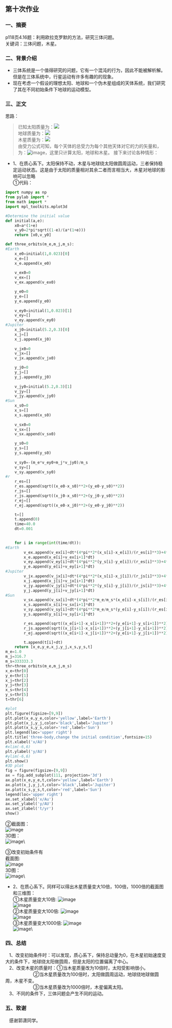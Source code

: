 ## 第十次作业

### 一、摘要
  p118页4.16题：利用欧拉克罗默的方法，研究三体问题。\
  关键词：三体问题，木星。

### 二、背景介绍
- 三体系统是一个值得研究的问题，它有一个混沌的行为，因此不能被解析解。但是在三体系统中，行星运动有许多有趣的的现象。
- 现在考虑一个假设的理想太阳、地球和一个伪木星组成的天体系统，我们研究了其在不同初始条件下地球的运动模型。

### 三、正文
思路：
> 已知太阳质量为：![](http://latex.codecogs.com/gif.latex?M_{S}=2.0\times10^{30}kg) \
地球质量为：![](http://latex.codecogs.com/gif.latex?M_{E}=6.0\times10^{24}kg) \
木星质量为：![](http://latex.codecogs.com/gif.latex?M_{J}=1.9\times10^{27}kg) \
由受力公式可知，每个天体的总受力为每个其他天体对它的力的矢量和，为：![image](https://github.com/lilyechoC/compuational_physics_2015301510036/blob/master/pictures/101.png)，这里只计算太阳，地球和木星。 
接下来讨论各种情形：
* 1、在质心系下。太阳保持不动，木星与地球绕太阳做圆周运动，三者保持稳定运动状态。这是由于太阳的质量相对其余二者而言相当大，木星对地球的影响可以忽略\
①代码：
```python
import numpy as np
from pylab import *
from math import *
import mpl_toolkits.mplot3d

#Determine the initial value
def initial(a,e):
    x0=a*(1+e)
    v_y0=2*pi*sqrt((1-e)/(a*(1+e)))
    return [x0,v_y0]

def three_orbits(m_e,m_j,m_s):
#Earth
    x_e0=initial(1,0.023)[0]
    x_e=[]
    x_e.append(x_e0)
    
    v_ex0=0
    v_ex=[]
    v_ex.append(v_ex0)

    y_e0=0
    y_e=[]
    y_e.append(y_e0)
    
    v_ey0=initial(1,0.023)[1]
    v_ey=[]
    v_ey.append(v_ey0)
#Jupiter
    x_j0=initial(5.2,0.3)[0]
    x_j=[]
    x_j.append(x_j0)
    
    v_jx0=0
    v_jx=[]
    v_jx.append(v_jx0)

    y_j0=0
    y_j=[]
    y_j.append(y_j0)
    
    v_jy0=initial(5.2,0.3)[1]
    v_jy=[]
    v_jy.append(v_jy0)
#Sun
    x_s0=0
    x_s=[]
    x_s.append(x_s0)
    
    v_sx0=0
    v_sx=[]
    v_sx.append(v_sx0)

    y_s0=0
    y_s=[]
    y_s.append(y_s0)
    
    v_sy0=-(m_e*v_ey0+m_j*v_jy0)/m_s
    v_sy=[]
    v_sy.append(v_sy0)
#r
    r_es=[]
    r_es.append(sqrt((x_e0-x_s0)**2+(y_e0-y_s0)**2))
    r_js=[]
    r_js.append(sqrt((x_j0-x_s0)**2+(y_j0-y_s0)**2))
    r_ej=[]
    r_ej.append(sqrt((x_e0-x_j0)**2+(y_e0-y_j0)**2))

    t=[]
    t.append(0)
    time=40.0
    dt=0.001

    
    for i in range(int(time/dt)):
#Earth
        v_ex.append(v_ex[i]+dt*(4*pi**2*(x_s[i]-x_e[i])/(r_es[i]**3)+4*pi**2*m_j/m_s*(x_j[i]-x_e[i])/(r_ej[i]**3)))
        x_e.append(x_e[i]+v_ex[i+1]*dt)
        v_ey.append(v_ey[i]+dt*(4*pi**2*(y_s[i]-y_e[i])/(r_es[i]**3)+4*pi**2*m_j/m_s*(y_j[i]-y_e[i])/(r_ej[i]**3)))
        y_e.append(y_e[i]+v_ey[i+1]*dt)
#Jupiter
        v_jx.append(v_jx[i]+dt*(4*pi**2*(x_s[i]-x_j[i])/(r_js[i]**3)+4*pi**2*m_e/m_s*(x_e[i]-x_j[i])/(r_ej[i]**3)))
        x_j.append(x_j[i]+v_jx[i+1]*dt)
        v_jy.append(v_jy[i]+dt*(4*pi**2*(y_s[i]-y_j[i])/(r_js[i]**3)+4*pi**2*m_e/m_s*(y_e[i]-y_j[i])/(r_ej[i]**3)))
        y_j.append(y_j[i]+v_jy[i+1]*dt)
#Sun
        v_sx.append(v_sx[i]+dt*(4*pi**2*m_e/m_s*(x_e[i]-x_s[i])/(r_es[i]**3)+4*pi**2*m_j/m_s*(x_j[i]-x_s[i])/(r_js[i]**3)))
        x_s.append(x_s[i]+v_sx[i+1]*dt)
        v_sy.append(v_sy[i]+dt*(4*pi**2*m_e/m_s*(y_e[i]-y_s[i])/(r_es[i]**3)+4*pi**2*m_j/m_s*(y_j[i]-y_s[i])/(r_js[i]**3)))
        y_s.append(y_s[i]+v_sy[i+1]*dt)

        r_es.append(sqrt((x_e[i+1]-x_s[i+1])**2+(y_e[i+1]-y_s[i+1])**2))
        r_js.append(sqrt((x_j[i+1]-x_s[i+1])**2+(y_j[i+1]-y_s[i+1])**2))
        r_ej.append(sqrt((x_e[i+1]-x_j[i+1])**2+(y_e[i+1]-y_j[i+1])**2))

        t.append(t[i]+dt)
    return [x_e,y_e,x_j,y_j,x_s,y_s,t]
m_e=1.0
m_j=316.7
m_s=333333.3
thr=three_orbits(m_e,m_j,m_s)
x_e=thr[0]
y_e=thr[1]
x_j=thr[2]
y_j=thr[3]
x_s=thr[4]
y_s=thr[5]
t=thr[6]

#plot
plt.figure(figsize=[9,9])
plt.plot(x_e,y_e,color='yellow',label='Earth')
plt.plot(x_j,y_j,color='black',label='Jupiter')
plt.plot(x_s,y_s,color='red',label='Sun')
plt.legend(loc='upper right')
plt.title('three-body,change the initial condition',fontsize=15)
plt.xlabel('x/AU')
#xlim(-6,6)
plt.ylabel('y/AU')
#ylim(-6,6)
plt.show()
#3D plot
fig = figure(figsize=[9,9])
ax = fig.add_subplot(111, projection='3d')
ax.plot(x_e,y_e,t,color='yellow',label='Earth')
ax.plot(x_j,y_j,t,color='black',label='Jupiter')
ax.plot(x_s,y_s,t,color='red',label='Sun')
legend(loc='upper right')
ax.set_xlabel('x/Au')
ax.set_ylabel('y/AU')
ax.set_zlabel('t/yr')
show()
```
②截面图：\
![image](https://github.com/lilyechoC/compuational_physics_2015301510036/blob/master/pictures/102.png)\
3D图：\
![image](https://github.com/lilyechoC/compuational_physics_2015301510036/blob/master/pictures/103.png)\

③改变初始条件有\
截面图:\
![image](https://github.com/lilyechoC/compuational_physics_2015301510036/blob/master/pictures/104.png)\
3D图：\
![image](https://github.com/lilyechoC/compuational_physics_2015301510036/blob/master/pictures/105.png)\


* 2、在质心系下。同样可以得出木星质量变大10倍，100倍，1000倍的截面图和三维图：\
①木星质量变大10倍:
![image](https://github.com/lilyechoC/compuational_physics_2015301510036/blob/master/pictures/107.png)\
![image](https://github.com/lilyechoC/compuational_physics_2015301510036/blob/master/pictures/108.png)\
②木星质量变大100倍:
![image](https://github.com/lilyechoC/compuational_physics_2015301510036/blob/master/pictures/109.png)\
![image](https://github.com/lilyechoC/compuational_physics_2015301510036/blob/master/pictures/1010.png)\
③木星质量变大1000倍:
![image](https://github.com/lilyechoC/compuational_physics_2015301510036/blob/master/pictures/1011.png)\
![image](https://github.com/lilyechoC/compuational_physics_2015301510036/blob/master/pictures/1012.png)\


### 四、总结
    1、改变初始条件时：可以发现，质心系下，保持总动量为0，在木星初始速度变大的条件下，地球绕太阳做圆周，但是太阳的位置偏离了中心。\
    2、改变木星的质量时：①当木星质量改为10倍时，太阳受影响很小。\
                       ②当木星质量改为100倍时，太阳做圆周运动，地球绕地球做圆周，木星不变。\
                       ③当木星质量改为1000倍时，木星偏离太阳。\
    3、不同的条件下，三体问题会产生不同的运动。
   
### 五、致谢
    感谢郭潇同学。
